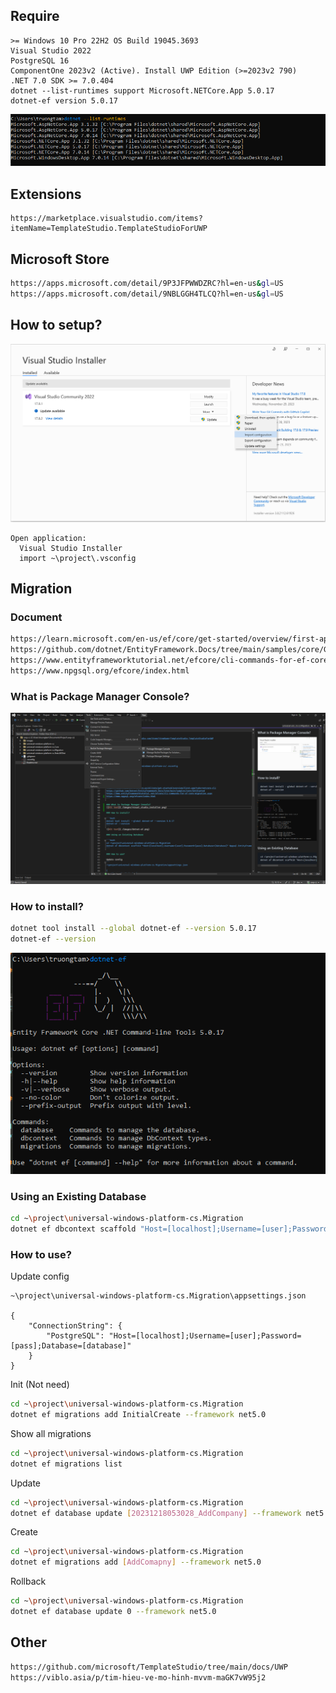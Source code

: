 ## Require

```
>= Windows 10 Pro 22H2 OS Build 19045.3693
Visual Studio 2022
PostgreSQL 16
ComponentOne 2023v2 (Active). Install UWP Edition (>=2023v2 790)
.NET 7.0 SDK >= 7.0.404
dotnet --list-runtimes support Microsoft.NETCore.App 5.0.17
dotnet-ef version 5.0.17
```
![Alt text](./images/dotnet-runtimes.png)


## Extensions

```
https://marketplace.visualstudio.com/items?itemName=TemplateStudio.TemplateStudioForUWP
```


## Microsoft Store
```bash
https://apps.microsoft.com/detail/9P3JFPWWDZRC?hl=en-us&gl=US
https://apps.microsoft.com/detail/9NBLGGH4TLCQ?hl=en-us&gl=US
```


## How to setup?

![Alt text](./images/visual_studio_installer.png)
```
Open application:
  Visual Studio Installer
  import ~\project\.vsconfig
```


## Migration

### Document

```bash
https://learn.microsoft.com/en-us/ef/core/get-started/overview/first-app?tabs=netcore-cli
https://github.com/dotnet/EntityFramework.Docs/tree/main/samples/core/GetStarted
https://www.entityframeworktutorial.net/efcore/cli-commands-for-ef-core-migration.aspx
https://www.npgsql.org/efcore/index.html
```


### What is Package Manager Console?
![Alt text](./images/console.png)

### How to install?

```bash
dotnet tool install --global dotnet-ef --version 5.0.17
dotnet-ef --version
```
![Alt text](./images/dotnet-ef.png)

### Using an Existing Database

```bash
cd ~\project\universal-windows-platform-cs.Migration
dotnet ef dbcontext scaffold "Host=[localhost];Username=[user];Password=[pass];Database=[database]" Npgsql.EntityFrameworkCore.PostgreSQL
```

### How to use?

Update config
```
~\project\universal-windows-platform-cs.Migration\appsettings.json

{
    "ConnectionString": {
        "PostgreSQL": "Host=[localhost];Username=[user];Password=[pass];Database=[database]"
    }
}
```

Init (Not need)
```bash 
cd ~\project\universal-windows-platform-cs.Migration
dotnet ef migrations add InitialCreate --framework net5.0
```

Show all migrations
```bash
cd ~\project\universal-windows-platform-cs.Migration
dotnet ef migrations list
```

Update
```bash 
cd ~\project\universal-windows-platform-cs.Migration
dotnet ef database update [20231218053028_AddCompany] --framework net5.0
```

Create
```bash
cd ~\project\universal-windows-platform-cs.Migration
dotnet ef migrations add [AddComapny] --framework net5.0
```

Rollback
```bash
cd ~\project\universal-windows-platform-cs.Migration
dotnet ef database update 0 --framework net5.0
```

## Other

```bash
https://github.com/microsoft/TemplateStudio/tree/main/docs/UWP
https://viblo.asia/p/tim-hieu-ve-mo-hinh-mvvm-maGK7vW95j2
```